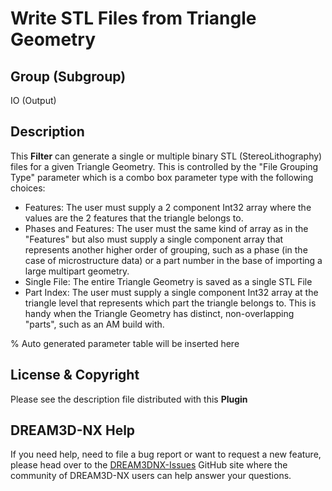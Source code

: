# Write STL Files from Triangle Geometry

## Group (Subgroup)

IO (Output)

## Description

This **Filter** can generate a single or multiple binary STL (StereoLithography) 
files for a given Triangle Geometry. This is controlled by the "File Grouping Type"
parameter which is a combo box parameter type with the following choices:

- Features: The user must supply a 2 component Int32 array where the values are the 2 features that the triangle belongs to.
- Phases and Features: The user must the same kind of array as in the "Features" but also
 must supply a single component array that represents another higher order of grouping, such
 as a phase (in the case of microstructure data) or a part number in the base of importing
 a large multipart geometry.
- Single File: The entire Triangle Geometry is saved as a single STL File
- Part Index: The user must supply a single component Int32 array at the triangle 
 level that represents which part the triangle belongs to. This is handy when the Triangle Geometry
 has distinct, non-overlapping "parts", such as an AM build with.


% Auto generated parameter table will be inserted here

## License & Copyright

Please see the description file distributed with this **Plugin**

## DREAM3D-NX Help

If you need help, need to file a bug report or want to request a new feature, please head over to the [DREAM3DNX-Issues](https://github.com/BlueQuartzSoftware/DREAM3DNX-Issues/discussions) GitHub site where the community of DREAM3D-NX users can help answer your questions.
